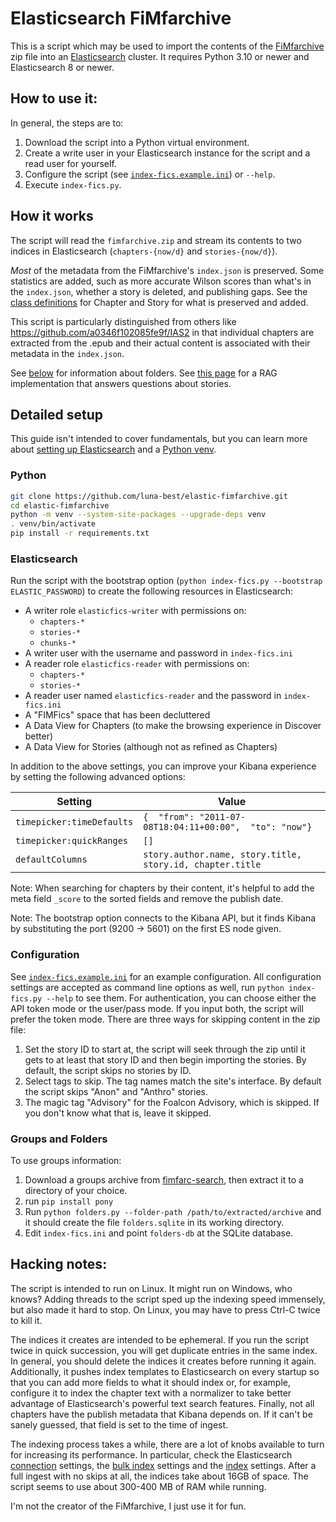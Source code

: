 # Elasticsearch FiMfarchive
This is a script which may be used to import the contents of the [FiMfarchive](https://www.fimfiction.net/user/116950/Fimfarchive) zip file into an 
[Elasticsearch](https://www.elastic.co/guide/) cluster.  It requires Python 3.10 or newer and Elasticsearch 8 or newer.

## How to use it:

In general, the steps are to:
1. Download the script into a Python virtual environment.
2. Create a write user in your Elasticsearch instance for the script and a read user for yourself.
3. Configure the script (see [`index-fics.example.ini`](index-fics.example.ini)) or `--help`.
4. Execute `index-fics.py`.

## How it works

The script will read the `fimfarchive.zip` and stream its contents to two indices in Elasticsearch (`chapters-{now/d}` 
and `stories-{now/d}`).

*Most* of the metadata from the FiMfarchive's `index.json` is preserved.  Some statistics are added, such as more 
accurate Wilson scores than what's in the `index.json`, whether a story is deleted, and publishing gaps. See the 
[class definitions](esdocs.py) for Chapter and Story for what is preserved and added.

This script is particularly distinguished from others like https://github.com/a0346f102085fe9f/IAS2 in that individual
chapters are extracted from the .epub and their actual content is associated with their metadata in the `index.json`.

See [below](#groups-and-folders) for information about folders.  See [this page](semantic%20search.md) for a RAG implementation that answers questions about stories.

## Detailed setup
This guide isn't intended to cover fundamentals, but you can learn more about [setting up Elasticsearch](https://www.elastic.co/guide/en/elasticsearch/reference/current/getting-started.html) and 
a [Python venv](https://docs.python.org/3/library/venv.html).

### Python
```bash
git clone https://github.com/luna-best/elastic-fimfarchive.git
cd elastic-fimfarchive
python -m venv --system-site-packages --upgrade-deps venv
. venv/bin/activate
pip install -r requirements.txt
```

### Elasticsearch
Run the script with the bootstrap option (`python index-fics.py --bootstrap ELASTIC_PASSWORD`) to create the
following resources in Elasticsearch:
- A writer role `elasticfics-writer` with permissions on:
  - `chapters-*`
  - `stories-*`
  - `chunks-*`
- A writer user with the username and password in `index-fics.ini`
- A reader role `elasticfics-reader` with permissions on:
  - `chapters-*`
  - `stories-*`
- A reader user named `elasticfics-reader` and the password in `index-fics.ini`
- A "FIMFics" space that has been decluttered
- A Data View for Chapters (to make the browsing experience in Discover better)
- A Data View for Stories (although not as refined as Chapters)

In addition to the above settings, you can improve your Kibana experience by setting the following advanced options:

| Setting                   | Value                                                     |
|---------------------------|-----------------------------------------------------------|
| `timepicker:timeDefaults` | `{  "from": "2011-07-08T18:04:11+00:00",  "to": "now"}`   |
| `timepicker:quickRanges`  | `[]`                                                      |
| `defaultColumns`          | `story.author.name, story.title, story.id, chapter.title` |

Note: When searching for chapters by their content, it's helpful to add the meta field `_score` to the sorted fields and 
remove the publish date.

Note: The bootstrap option connects to the Kibana API, but it finds Kibana by substituting the port (9200 -> 5601)
on the first ES node given.

### Configuration
See [`index-fics.example.ini`](index-fics.example.ini) for an example configuration.  All configuration settings are accepted as 
command line options as well, run `python index-fics.py --help` to see them. For authentication, you can choose 
either the API token mode or the user/pass mode. If you input both, the script will prefer the token mode.  There 
are three ways for skipping content in the zip file:
1. Set the story ID to start at, the script will seek through the zip until it gets to at least that story ID and then 
begin importing the stories.  By default, the script skips no stories by ID.
2. Select tags to skip.  The tag names match the site's interface. By default the script skips "Anon" and "Anthro" stories.
3. The magic tag "Advisory" for the Foalcon Advisory, which is skipped.  If you don't know what that is, leave it skipped.

### Groups and Folders
To use groups information:
1. Download a groups archive from [fimfarc-search](https://github.com/uis246/fimfarc-search/), then extract it to a directory of your choice.
2. run `pip install pony`
3. Run `python folders.py --folder-path /path/to/extracted/archive` and it should create the file `folders.sqlite` in its working directory.
4. Edit `index-fics.ini` and point `folders-db` at the SQLite database.

## Hacking notes:

The script is intended to run on Linux. It might run on Windows, who knows?  Adding threads to the script sped up the 
indexing speed immensely, but also made it hard to stop.  On Linux, you may have to press Ctrl-C twice to kill it.

The indices it creates are intended to be ephemeral. If you run the script twice in quick succession, you will get 
duplicate entries in the same index. In general, you should delete the indices it creates before running it again.  
Additionally, it pushes index templates to Elasticsearch on every startup so that you can add more fields to what it 
should index or, for example, configure it to index the chapter text with a normalizer to take better advantage of 
Elasticsearch's powerful text search features.  Finally, not all chapters have the publish metadata that Kibana depends 
on. If it can't be sanely guessed, that field is set to the time of ingest.

The indexing process takes a while, there are a lot of knobs available to turn for increasing its performance.  In 
particular, check the Elasticsearch [connection](https://github.com/luna-best/elastic-fimfarchive/blob/7b7b51b639321ca7f8f91a88c00f88c3cbca3ac8/index-fics.py#L216) settings, the [bulk index](https://github.com/luna-best/elastic-fimfarchive/blob/7b7b51b639321ca7f8f91a88c00f88c3cbca3ac8/index-fics.py#L247) settings and the [index](https://github.com/luna-best/elastic-fimfarchive/blob/7b7b51b639321ca7f8f91a88c00f88c3cbca3ac8/esdocs.py#L49) 
settings.  After a full ingest with no skips at all, the indices take about 16GB of space.  The script seems to use 
about 300-400 MB of RAM while running.

I'm not the creator of the FiMfarchive, I just use it for fun.